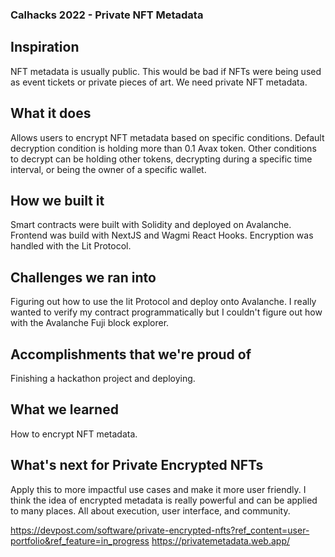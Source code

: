### Calhacks 2022 - Private NFT Metadata
## Inspiration
NFT metadata is usually public. This would be bad if NFTs were being used as event tickets or private pieces of art. We need private NFT metadata.

## What it does
Allows users to encrypt NFT metadata based on specific conditions. Default decryption condition is holding more than 0.1 Avax token. Other conditions to decrypt can be holding other tokens, decrypting during a specific time interval, or being the owner of a specific wallet.

## How we built it
Smart contracts were built with Solidity and deployed on Avalanche. Frontend was build with NextJS and Wagmi React Hooks. Encryption was handled with the Lit Protocol.

## Challenges we ran into
Figuring out how to use the lit Protocol and deploy onto Avalanche. I really wanted to verify my contract programmatically but I couldn't figure out how with the Avalanche Fuji block explorer.

## Accomplishments that we're proud of
Finishing a hackathon project and deploying.

## What we learned
How to encrypt NFT metadata. 

## What's next for Private Encrypted NFTs
Apply this to more impactful use cases and make it more user friendly. I think the idea of encrypted metadata is really powerful and can be applied to many places. All about execution, user interface, and community. 

https://devpost.com/software/private-encrypted-nfts?ref_content=user-portfolio&ref_feature=in_progress
https://privatemetadata.web.app/ 
